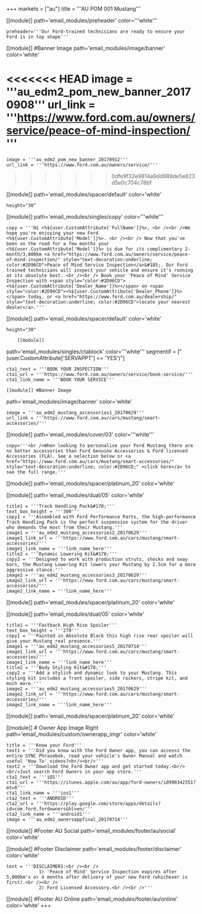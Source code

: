 +++
markets = ["au"]
title = '''AU POM 001 Mustang'''

[[module]]
path='email_modules/preheader'
color='''white'''

	preheader='''Our Ford-trained technicians are ready to ensure your Ford is in top shape'''



[[module]] #Banner Image
path='email_modules/image/banner'
color='white'

<<<<<<< HEAD
	image = '''au_edm2_pom_new_banner_20170908'''
	url_link = '''https://www.ford.com.au/owners/service/peace-of-mind-inspection/
    '''
=======
	image = '''au_edm2_pom_new_banner_20170912'''
	url_link = '''https://www.ford.com.au/owners/service/'''
>>>>>>> 0dfe9f32e9814a9dd989de5e823d5e0c704c78bf

[[module]]
path='email_modules/spacer/default'
color='white'

	height="30"

[[module]]
path='email_modules/singles/copy'
color='''white'''

	copy = '''Hi <%${user.CustomAttribute['FullName']}%>, <br /><br />We hope you're enjoying your new Ford <%${user.CustomAttribute['Model']}%>. <br /><br /> Now that you've been on the road for a few months your <%${user.CustomAttribute['Model']}%> is due for its complimentary 2-month/3,000km <a href="https://www.ford.com.au/owners/service/peace-of-mind-inspection/" style="text-decoration:underline; color:#2D96CD">Peace of Mind Service Inspection</a>&#185;. Our Ford trained technicians will inspect your vehicle and ensure it's running at its absolute best. <br /><br /> Book your 'Peace of Mind' Service Inspection with <span style="color:#2D96CD"><%${user.CustomAttribute['Dealer_Name']}%></span> on <span style="color:#2D96CD"><%${user.CustomAttribute['Dealer_Phone']}%></span> today, or <a href="https://www.ford.com.au/dealership/" style="text-decoration:underline; color:#2D96CD">locate your nearest dealer</a>.'''
    
[[module]]
path='email_modules/spacer/default'
color='white'

	height="30"

		[[module]]
path='email_modules/singles/ctablock'
color='''white'''
segmentif = ["(user.CustomAttribute['SERVAPPT'] == 'YES')"]

	cta1_text = '''BOOK YOUR INSPECTION'''
	cta1_url = '''https://www.ford.com.au/owners/service/book-service/'''
	cta1_link_name = '''BOOK YOUR SERVICE'''
    
    [[module]] #Banner Image
path='email_modules/image/banner'
color='white'

	image = '''au_edm2_mustang_accessories1_20170629'''
	url_link = '''https://www.ford.com.au/cars/mustang/smart-accessories/'''

[[module]]
path='email_modules/cover/03'
color='''white'''

	copy='''<br />When looking to personalise your Ford Mustang there are no better accessories than Ford Genuine Accessories & Ford licenced Accessories (FLA). See a selection below or <a href="https://www.ford.com.au/cars/mustang/smart-accessories/" style="text-decoration:underline; color:#2D96CD;" >click here</a> to see the full range.'''

[[module]]
path='email_modules/spacer/platinum_20'
color='white'

[[module]]
path='email_modules/dual/05'
color='white'

	title1 = '''Track Handling Pack&#178;'''
	text_box_height = '''300'''
	copy1 = '''Assembled with Ford Performance Parts, the high-performance Track Handling Pack is the perfect suspension system for the driver who demands the most from their Mustang.'''
	image1 = '''au_edm2_mustang_accessories2_20170629'''
	image1_link_url = '''https://www.ford.com.au/cars/mustang/smart-accessories/'''
	image1_link_name = '''link_name_here'''
	title2 = '''Dynamic Lowering Kit&#178;'''
	copy2 = '''Designed to work with production struts, shocks and sway bars, the Mustang Lowering Kit lowers your Mustang by 2.5cm for a more aggressive stance.'''
	image2 = '''au_edm2_mustang_accessories3_20170629'''
	image2_link_url = '''https://www.ford.com.au/cars/mustang/smart-accessories/'''
	image2_link_name = '''link_name_here'''

[[module]]
path='email_modules/spacer/platinum_20'
color='white' 
 
 [[module]]
path='email_modules/dual/05'
color='white'

	title1 = '''Fastback High Rise Spoiler'''
	text_box_height = '''270'''
	copy1 = '''Painted in Absolute Black this high rise rear spoiler will give your Mustang real presence.'''
	image1 = '''au_edm2_mustang_accessories5_20170714'''
	image1_link_url = '''https://www.ford.com.au/cars/mustang/smart-accessories/'''
	image1_link_name = '''link_name_here'''
	title2 = '''Body Styling Kit&#178;'''
	copy2 = '''Add a stylish and dynamic look to your Mustang. This styling kit includes a front spoiler, side rockers, stripe kit, and much more.'''
	image2 = '''au_edm2_mustang_accessories5_20170629'''
	image2_link_url = '''https://www.ford.com.au/cars/mustang/smart-accessories/'''
	image2_link_name = '''link_name_here'''

 [[module]]
path='email_modules/spacer/platinum_20'
color='white'
 
[[module]] # Owner App Image Right
path='email_modules/custom/ownerapp_imgr'
color='white'

	title = '''Know your Ford'''
	text1 = '''Did you know with the Ford Owner app, you can accesss the entire SYNC Phrasebok, read your vehicle's Owner Manual and watch useful 'How To' videos?<br/><br/>'''
	text2 = '''Download the Ford Owner app and get started today.<br/><br/>Just search Ford Owners in your app store.'''
	cta1_text = '''iOS'''
	cta1_url = '''https://itunes.apple.com/au/app/ford-owners/id990342351?mt=8'''
	cta1_link_name = '''ios1'''
	cta2_text = '''ANDROID'''
	cta2_url = '''https://play.google.com/store/apps/details?id=com.ford.fordowners&hl=en/'''
	cta2_link_name = '''android1'''
	image = '''au_edm2_ownersappfinal_20170714'''

[[module]] #Footer AU Social
path='email_modules/footer/au/social'
color='white'

[[module]] #Footer Disclaimer 
path='email_modules/footer/disclaimer'
color='white'

	text = '''DISCLAIMERS:<br /><br />
				1) 'Peace of Mind' Service Inspection expires after 5,000km's or 4 months after delivery of your new Ford (whichever is first).<br /><br /> 
				2) Ford Licensed Accessory.<br /><br />'''

[[module]] #Footer AU Online
path='email_modules/footer/au/online'
color='white'
+++